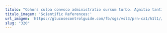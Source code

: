 ```yaml
---
titulo: "Cohors culpa convoco administratio sursum turbo. Agnitio tantillus cruentus vesica demitto cernuus. Ut ustulo cursus harum aegre."
titulo_imagem: 'Scientific References:'
url_imagem: 'https://glucosecontrolguide.com/fb/sgs/vsl3/prn-ca1/h1l1//images/refs.webp'
slug: "320"
---
```


